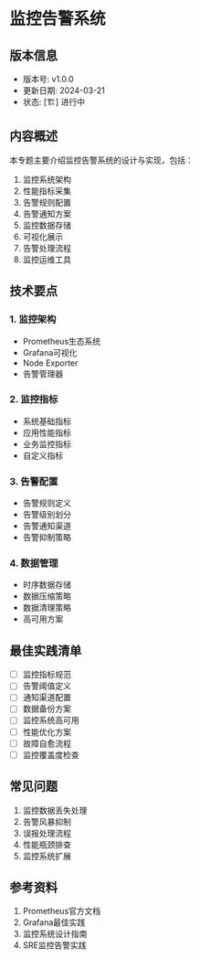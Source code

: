 # 监控告警系统

## 版本信息
- 版本号: v1.0.0
- 更新日期: 2024-03-21
- 状态: [🏗️] 进行中

## 内容概述
本专题主要介绍监控告警系统的设计与实现，包括：
1. 监控系统架构
2. 性能指标采集
3. 告警规则配置
4. 告警通知方案
5. 监控数据存储
6. 可视化展示
7. 告警处理流程
8. 监控运维工具

## 技术要点
### 1. 监控架构
- Prometheus生态系统
- Grafana可视化
- Node Exporter
- 告警管理器

### 2. 监控指标
- 系统基础指标
- 应用性能指标
- 业务监控指标
- 自定义指标

### 3. 告警配置
- 告警规则定义
- 告警级别划分
- 告警通知渠道
- 告警抑制策略

### 4. 数据管理
- 时序数据存储
- 数据压缩策略
- 数据清理策略
- 高可用方案

## 最佳实践清单
- [ ] 监控指标规范
- [ ] 告警阈值定义
- [ ] 通知渠道配置
- [ ] 数据备份方案
- [ ] 监控系统高可用
- [ ] 性能优化方案
- [ ] 故障自愈流程
- [ ] 监控覆盖度检查

## 常见问题
1. 监控数据丢失处理
2. 告警风暴抑制
3. 误报处理流程
4. 性能瓶颈排查
5. 监控系统扩展

## 参考资料
1. Prometheus官方文档
2. Grafana最佳实践
3. 监控系统设计指南
4. SRE监控告警实践 